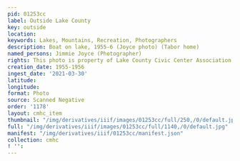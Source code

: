 ```yaml
---
pid: 01253cc
label: Outside Lake County
key: outside
location: 
keywords: Lakes, Mountains, Recreation, Photographers
description: Boat on lake, 1955-6 (Joyce photo) (Tabor home)
named_persons: Jimmie Joyce (Photographer)
rights: This photo is property of Lake County Civic Center Association.
creation_date: 1955-1956
ingest_date: '2021-03-30'
latitude: 
longitude: 
format: Photo
source: Scanned Negative
order: '1178'
layout: cmhc_item
thumbnail: "/img/derivatives/iiif/images/01253cc/full/250,/0/default.jpg"
full: "/img/derivatives/iiif/images/01253cc/full/1140,/0/default.jpg"
manifest: "/img/derivatives/iiif/01253cc/manifest.json"
collection: cmhc
! '': 
---
```

